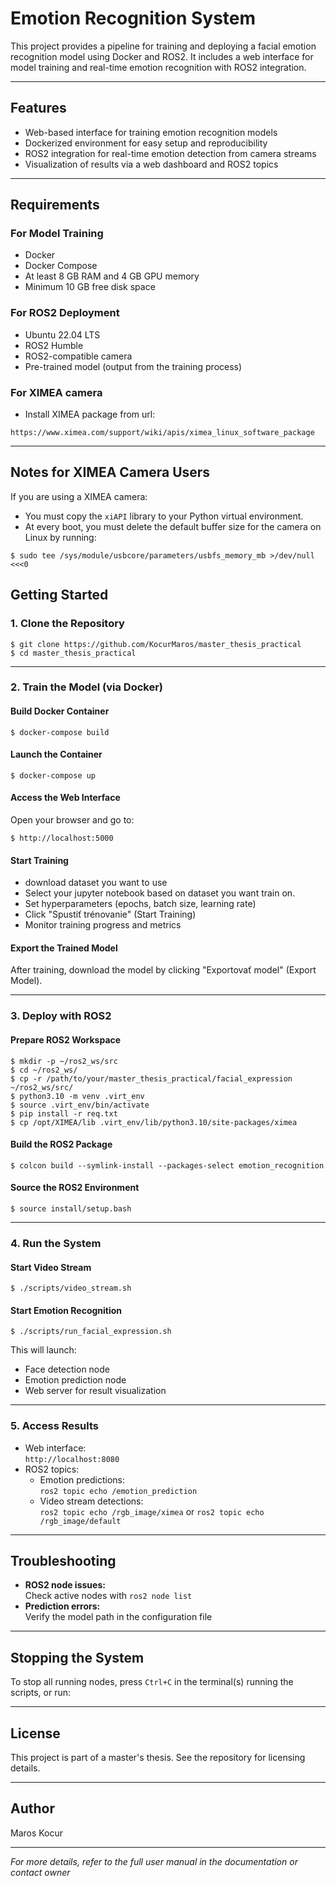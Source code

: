# Emotion Recognition System

This project provides a pipeline for training and deploying a facial emotion recognition model using Docker and ROS2. It includes a web interface for model training and real-time emotion recognition with ROS2 integration.

---

## Features

- Web-based interface for training emotion recognition models
- Dockerized environment for easy setup and reproducibility
- ROS2 integration for real-time emotion detection from camera streams
- Visualization of results via a web dashboard and ROS2 topics

---

## Requirements

### For Model Training

- Docker
- Docker Compose
- At least 8 GB RAM and 4 GB GPU memory
- Minimum 10 GB free disk space

### For ROS2 Deployment

- Ubuntu 22.04 LTS
- ROS2 Humble
- ROS2-compatible camera
- Pre-trained model (output from the training process)

### For XIMEA camera

 - Install XIMEA package from url:
 ```
 https://www.ximea.com/support/wiki/apis/ximea_linux_software_package
```
---


## Notes for XIMEA Camera Users

If you are using a XIMEA camera:

- You must copy the `xiAPI` library to your Python virtual environment.
- At every boot, you must delete the default buffer size for the camera on Linux by running:

```
$ sudo tee /sys/module/usbcore/parameters/usbfs_memory_mb >/dev/null <<<0
```

## Getting Started

### 1. Clone the Repository

```
$ git clone https://github.com/KocurMaros/master_thesis_practical
$ cd master_thesis_practical
```

---

### 2. Train the Model (via Docker)

#### Build Docker Container

```
$ docker-compose build
```

#### Launch the Container

```
$ docker-compose up
```

#### Access the Web Interface

Open your browser and go to:

```
$ http://localhost:5000
```

#### Start Training
- download dataset you want to use
- Select your jupyter notebook based on dataset you want train on.
- Set hyperparameters (epochs, batch size, learning rate)
- Click "Spustiť trénovanie" (Start Training)
- Monitor training progress and metrics

#### Export the Trained Model

After training, download the model by clicking "Exportovať model" (Export Model).

---

### 3. Deploy with ROS2

#### Prepare ROS2 Workspace

```
$ mkdir -p ~/ros2_ws/src
$ cd ~/ros2_ws/
$ cp -r /path/to/your/master_thesis_practical/facial_expression ~/ros2_ws/src/
$ python3.10 -m venv .virt_env
$ source .virt_env/bin/activate
$ pip install -r req.txt
$ cp /opt/XIMEA/lib .virt_env/lib/python3.10/site-packages/ximea
```
#### Build the ROS2 Package

```
$ colcon build --symlink-install --packages-select emotion_recognition
```
#### Source the ROS2 Environment

```
$ source install/setup.bash
```
---

### 4. Run the System

#### Start Video Stream

```
$ ./scripts/video_stream.sh
```
#### Start Emotion Recognition

```
$ ./scripts/run_facial_expression.sh
```

This will launch:

- Face detection node
- Emotion prediction node
- Web server for result visualization

---

### 5. Access Results

- Web interface:  
  `http://localhost:8080`
- ROS2 topics:
  - Emotion predictions:  
    `ros2 topic echo /emotion_prediction`
  - Video stream detections:  
    `ros2 topic echo /rgb_image/ximea` or `ros2 topic echo /rgb_image/default` 

---

## Troubleshooting

- **ROS2 node issues:**  
  Check active nodes with `ros2 node list`
- **Prediction errors:**  
  Verify the model path in the configuration file

---

## Stopping the System

To stop all running nodes, press `Ctrl+C` in the terminal(s) running the scripts, or run:

---

## License

This project is part of a master's thesis. See the repository for licensing details.

---

## Author

Maros Kocur

---

*For more details, refer to the full user manual in the documentation or contact owner*
